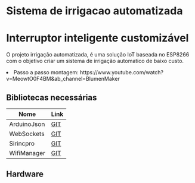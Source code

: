# Sistema de irrigacao automatizada
# Interruptor inteligente customizável
O projeto irrigação automatizada, é uma solução IoT baseada no ESP8266 com o objetivo criar um sistema de irrigação automatico de baixo custo.
  <li> Passo a passo montagem: https://www.youtube.com/watch?v=MeowtO0F4BM&ab_channel=BlumenMaker</li>


<h2><b>Bibliotecas necessárias</b></h2>

|  <b>Nome</b> |  <b>Link</b> |
|---|---|
| ArduinoJson  |<a href="https://github.com/bblanchon/ArduinoJson/">GIT</a>  |     
|  WebSockets | <a href="https://github.com/Links2004/arduinoWebSockets/">GIT</a>  |  
| Sirincpro  |  <a href="https://github.com/sinricpro/esp8266-esp32-sdk/">GIT</a> |   
| WifiManager  |<a href="https://github.com/tzapu/WiFiManager/">GIT</a> |   

<h2><b>Hardware</b></h2>

